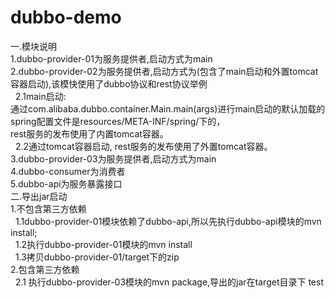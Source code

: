 # dubbo-demo
一.模块说明<br>
1.dubbo-provider-01为服务提供者,启动方式为main<br>
2.dubbo-provider-02为服务提供者,启动方式为(包含了main启动和外置tomcat容器启动),该模快使用了dubbo协议和rest协议举例<br>
&nbsp;&nbsp;2.1main启动:<br>
     通过com.alibaba.dubbo.container.Main.main(args)进行main启动的默认加载的spring配置文件是resources/META-INF/spring/下的，<br>
     rest服务的发布使用了内置tomcat容器。<br>
&nbsp;&nbsp;2.2通过tomcat容器启动, rest服务的发布使用了外置tomcat容器。<br>
3.dubbo-provider-03为服务提供者,启动方式为main<br>
4.dubbo-consumer为消费者<br>
5.dubbo-api为服务暴露接口<br>
二.导出jar启动<br>
 1.不包含第三方依赖<br>
&nbsp;&nbsp;1.1dubbo-provider-01模块依赖了dubbo-api,所以先执行dubbo-api模块的mvn install;<br>
&nbsp;&nbsp;1.2执行dubbo-provider-01模块的mvn install<br>
&nbsp;&nbsp;1.3拷贝dubbo-provider-01/target下的zip <br>
 2.包含第三方依赖<br>
&nbsp;&nbsp;2.1 执行dubbo-provider-03模块的mvn package,导出的jar在target目录下
test
